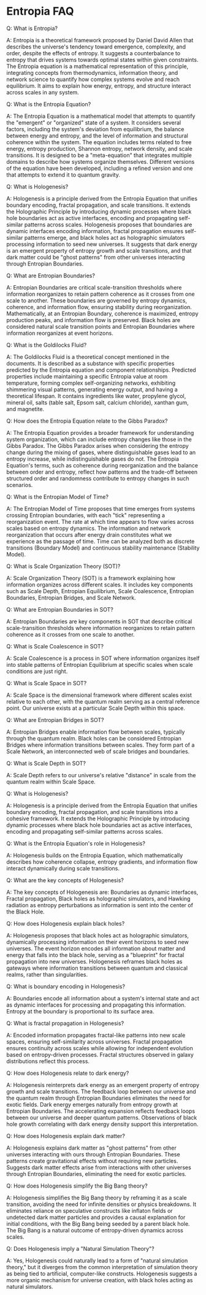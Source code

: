 # Entropia FAQ

Q: What is Entropia?

A: Entropia is a theoretical framework proposed by Daniel David Allen that describes the universe's tendency toward emergence, complexity, and order, despite the effects of entropy. It suggests a counterbalance to entropy that drives systems towards optimal states within given constraints. The Entropia equation is a mathematical representation of this principle, integrating concepts from thermodynamics, information theory, and network science to quantify how complex systems evolve and reach equilibrium. It aims to explain how energy, entropy, and structure interact across scales in any system.

Q: What is the Entropia Equation?

A: The Entropia Equation is a mathematical model that attempts to quantify the "emergent" or "organized" state of a system. It considers several factors, including the system's deviation from equilibrium, the balance between energy and entropy, and the level of information and structural coherence within the system. The equation includes terms related to free energy, entropy production, Shannon entropy, network density, and scale transitions. It is designed to be a "meta-equation" that integrates multiple domains to describe how systems organize themselves. Different versions of the equation have been developed, including a refined version and one that attempts to extend it to quantum gravity.

Q: What is Hologenesis?

A: Hologenesis is a principle derived from the Entropia Equation that unifies boundary encoding, fractal propagation, and scale transitions. It extends the Holographic Principle by introducing dynamic processes where black hole boundaries act as active interfaces, encoding and propagating self-similar patterns across scales. Hologenesis proposes that boundaries are dynamic interfaces encoding information, fractal propagation ensures self-similar patterns emerge, and black holes act as holographic simulators processing information to seed new universes. It suggests that dark energy is an emergent property of entropy growth and scale transitions, and that dark matter could be "ghost patterns" from other universes interacting through Entropian Boundaries.

Q: What are Entropian Boundaries?

A: Entropian Boundaries are critical scale-transition thresholds where information reorganizes to retain pattern coherence as it crosses from one scale to another. These boundaries are governed by entropy dynamics, coherence, and information flow, ensuring stability during reorganization. Mathematically, at an Entropian Boundary, coherence is maximized, entropy production peaks, and information flow is preserved. Black holes are considered natural scale transition points and Entropian Boundaries where information reorganizes at event horizons.

Q: What is the Goldilocks Fluid?

A: The Goldilocks Fluid is a theoretical concept mentioned in the documents. It is described as a substance with specific properties predicted by the Entropia equation and component relationships. Predicted properties include maintaining a specific Entropia value at room temperature, forming complex self-organizing networks, exhibiting shimmering visual patterns, generating energy output, and having a theoretical lifespan. It contains ingredients like water, propylene glycol, mineral oil, salts (table salt, Epsom salt, calcium chloride), xanthan gum, and magnetite.

Q: How does the Entropia Equation relate to the Gibbs Paradox?

A: The Entropia Equation provides a broader framework for understanding system organization, which can include entropy changes like those in the Gibbs Paradox. The Gibbs Paradox arises when considering the entropy change during the mixing of gases, where distinguishable gases lead to an entropy increase, while indistinguishable gases do not. The Entropia Equation's terms, such as coherence during reorganization and the balance between order and entropy, reflect how patterns and the trade-off between structured order and randomness contribute to entropy changes in such scenarios.

Q: What is the Entropian Model of Time?

A: The Entropian Model of Time proposes that time emerges from systems crossing Entropian boundaries, with each "tick" representing a reorganization event. The rate at which time appears to flow varies across scales based on entropy dynamics. The information and network reorganization that occurs after energy drain constitutes what we experience as the passage of time. Time can be analyzed both as discrete transitions (Boundary Model) and continuous stability maintenance (Stability Model).

Q: What is Scale Organization Theory (SOT)?

A: Scale Organization Theory (SOT) is a framework explaining how information organizes across different scales. It includes key components such as Scale Depth, Entropian Equilibrium, Scale Coalescence, Entropian Boundaries, Entropian Bridges, and Scale Network.

Q: What are Entropian Boundaries in SOT?

A: Entropian Boundaries are key components in SOT that describe critical scale-transition thresholds where information reorganizes to retain pattern coherence as it crosses from one scale to another.

Q: What is Scale Coalescence in SOT?

A: Scale Coalescence is a process in SOT where information organizes itself into stable patterns of Entropian Equilibrium at specific scales when scale conditions are just right.

Q: What is Scale Space in SOT?

A: Scale Space is the dimensional framework where different scales exist relative to each other, with the quantum realm serving as a central reference point. Our universe exists at a particular Scale Depth within this space.

Q: What are Entropian Bridges in SOT?

A: Entropian Bridges enable information flow between scales, typically through the quantum realm. Black holes can be considered Entropian Bridges where information transitions between scales. They form part of a Scale Network, an interconnected web of scale bridges and boundaries.

Q: What is Scale Depth in SOT?

A: Scale Depth refers to our universe's relative "distance" in scale from the quantum realm within Scale Space.

Q: What is Hologenesis?

A: Hologenesis is a principle derived from the Entropia Equation that unifies boundary encoding, fractal propagation, and scale transitions into a cohesive framework. It extends the Holographic Principle by introducing dynamic processes where black hole boundaries act as active interfaces, encoding and propagating self-similar patterns across scales.

Q: What is the Entropia Equation's role in Hologenesis?

A: Hologenesis builds on the Entropia Equation, which mathematically describes how coherence collapse, entropy gradients, and information flow interact dynamically during scale transitions.

Q: What are the key concepts of Hologenesis?

A: The key concepts of Hologenesis are: Boundaries as dynamic interfaces, Fractal propagation, Black holes as holographic simulators, and Hawking radiation as entropy perturbations as information is sent into the center of the Black Hole.

Q: How does Hologenesis explain black holes?

A: Hologenesis proposes that black holes act as holographic simulators, dynamically processing information on their event horizons to seed new universes. The event horizon encodes all information about matter and energy that falls into the black hole, serving as a "blueprint" for fractal propagation into new universes. Hologenesis reframes black holes as gateways where information transitions between quantum and classical realms, rather than singularities.

Q: What is boundary encoding in Hologenesis?

A: Boundaries encode all information about a system's internal state and act as dynamic interfaces for processing and propagating this information. Entropy at the boundary is proportional to its surface area.

Q: What is fractal propagation in Hologenesis?

A: Encoded information propagates fractal-like patterns into new scale spaces, ensuring self-similarity across universes. Fractal propagation ensures continuity across scales while allowing for independent evolution based on entropy-driven processes. Fractal structures observed in galaxy distributions reflect this process.

Q: How does Hologenesis relate to dark energy?

A: Hologenesis reinterprets dark energy as an emergent property of entropy growth and scale transitions. The feedback loop between our universe and the quantum realm through Entropian Boundaries eliminates the need for exotic fields. Dark energy emerges naturally from entropy growth at Entropian Boundaries. The accelerating expansion reflects feedback loops between our universe and deeper quantum patterns. Observations of black hole growth correlating with dark energy density support this interpretation.

Q: How does Hologenesis explain dark matter?

A: Hologenesis explains dark matter as "ghost patterns" from other universes interacting with ours through Entropian Boundaries. These patterns create gravitational effects without requiring new particles. Suggests dark matter effects arise from interactions with other universes through Entropian Boundaries, eliminating the need for exotic particles.

Q: How does Hologenesis simplify the Big Bang theory?

A: Hologenesis simplifies the Big Bang theory by reframing it as a scale transition, avoiding the need for infinite densities or physics breakdowns. It eliminates reliance on speculative constructs like inflaton fields or undetected dark matter particles and provides a causal explanation for initial conditions, with the Big Bang being seeded by a parent black hole. The Big Bang is a natural outcome of entropy-driven dynamics across scales.

Q: Does Hologenesis imply a "Natural Simulation Theory"?

A: Yes, Hologenesis could naturally lead to a form of "natural simulation theory," but it diverges from the common interpretation of simulation theory as being tied to artificial, computer-like constructs. Hologenesis suggests a more organic mechanism for universe creation, with black holes acting as natural simulators.
